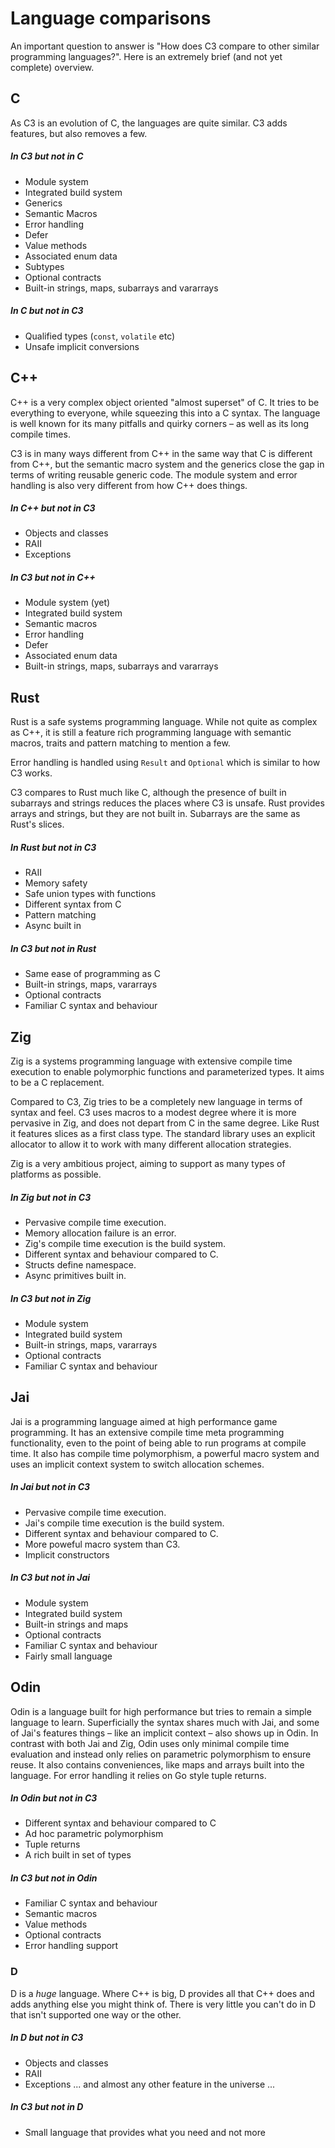 # Language comparisons
An important question to answer is "How does C3 compare to other similar programming languages?".
Here is an extremely brief (and not yet complete) overview.

## C

As C3 is an evolution of C, the languages are quite similar. 
C3 adds features, but also removes a few.

##### In C3 but not in C

- Module system
- Integrated build system
- Generics
- Semantic Macros
- Error handling
- Defer
- Value methods
- Associated enum data
- Subtypes
- Optional contracts
- Built-in strings, maps, subarrays and vararrays

##### In C but not in C3

- Qualified types (`const`, `volatile` etc)
- Unsafe implicit conversions

## C++

C++ is a very complex object oriented "almost superset" of C. It tries to be everything to everyone,
while squeezing this into a C syntax. The language is well known for its 
many pitfalls and quirky corners – as well as its long compile times.

C3 is in many ways different from C++ in the same way that C is different from C++, 
but the semantic macro system and the generics close the gap in terms of writing
reusable generic code. The module system and error handling is also very
different from how C++ does things. 

##### In C++ but not in C3

- Objects and classes
- RAII
- Exceptions

##### In C3 but not in C++

- Module system (yet)
- Integrated build system
- Semantic macros
- Error handling
- Defer
- Associated enum data
- Built-in strings, maps, subarrays and vararrays

## Rust

Rust is a safe systems programming language. While not quite as complex as C++,
it is still a feature rich programming language with semantic macros, traits and
pattern matching to mention a few.

Error handling is handled using `Result` and `Optional` which is similar to 
how C3 works.

C3 compares to Rust much like C, although the presence of built in subarrays and 
strings reduces the places where C3 is unsafe. Rust provides arrays and strings,
but they are not built in. Subarrays are the same as Rust's slices.

##### In Rust but not in C3

- RAII
- Memory safety
- Safe union types with functions
- Different syntax from C
- Pattern matching
- Async built in

##### In C3 but not in Rust

- Same ease of programming as C
- Built-in strings, maps, vararrays
- Optional contracts
- Familiar C syntax and behaviour

## Zig

Zig is a systems programming language with extensive compile time execution to
enable polymorphic functions and parameterized types. It aims to be a C replacement.

Compared to C3, Zig tries to be a completely new language in terms of syntax and feel. 
C3 uses macros to a modest degree where it is more pervasive in Zig, and 
does not depart from C in the same degree. Like Rust it features slices as a first
class type. The standard library uses an explicit allocator to allow it to work
with many different allocation strategies.

Zig is a very ambitious project, aiming to support as many types of platforms as
possible.

##### In Zig but not in C3

- Pervasive compile time execution.
- Memory allocation failure is an error.
- Zig's compile time execution is the build system.
- Different syntax and behaviour compared to C.
- Structs define namespace.
- Async primitives built in.

##### In C3 but not in Zig

- Module system
- Integrated build system
- Built-in strings, maps, vararrays
- Optional contracts
- Familiar C syntax and behaviour

## Jai

Jai is a programming language aimed at high performance game programming.
It has an extensive compile time meta programming functionality, even
to the point of being able to run programs at compile time. It also
has compile time polymorphism, a powerful macro system and uses 
an implicit context system to switch allocation schemes.

##### In Jai but not in C3

- Pervasive compile time execution.
- Jai's compile time execution is the build system.
- Different syntax and behaviour compared to C.
- More poweful macro system than C3.
- Implicit constructors

##### In C3 but not in Jai

- Module system
- Integrated build system
- Built-in strings and maps
- Optional contracts
- Familiar C syntax and behaviour
- Fairly small language

## Odin

Odin is a language built for high performance but tries to remain
a simple language to learn. Superficially the syntax shares much with
Jai, and some of Jai's features things – like an implicit context – also shows up
in Odin. In contrast with both Jai and Zig, Odin uses only minimal compile time evaluation
and instead only relies on parametric polymorphism to ensure reuse.
It also contains conveniences, like maps and arrays built into 
the language. For error handling it relies on Go style tuple returns.

##### In Odin but not in C3

- Different syntax and behaviour compared to C
- Ad hoc parametric polymorphism
- Tuple returns
- A rich built in set of types

##### In C3 but not in Odin

- Familiar C syntax and behaviour
- Semantic macros
- Value methods
- Optional contracts
- Error handling support

### D

D is a *huge* language. Where C++ is big, D provides all that C++ does and adds anything 
else you might think of. There is very little you can't do in D that isn't supported
one way or the other.

##### In D but not in C3

- Objects and classes
- RAII
- Exceptions
... and almost any other feature in the universe ...

##### In C3 but not in D

- Small language that provides what you need and not more
